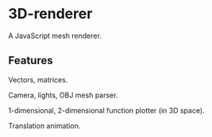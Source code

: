 # 3D-renderer

A JavaScript mesh renderer.

## Features

Vectors, matrices.

Camera, lights, OBJ mesh parser.

1-dimensional, 2-dimensional function plotter (in 3D space).

Translation animation.
